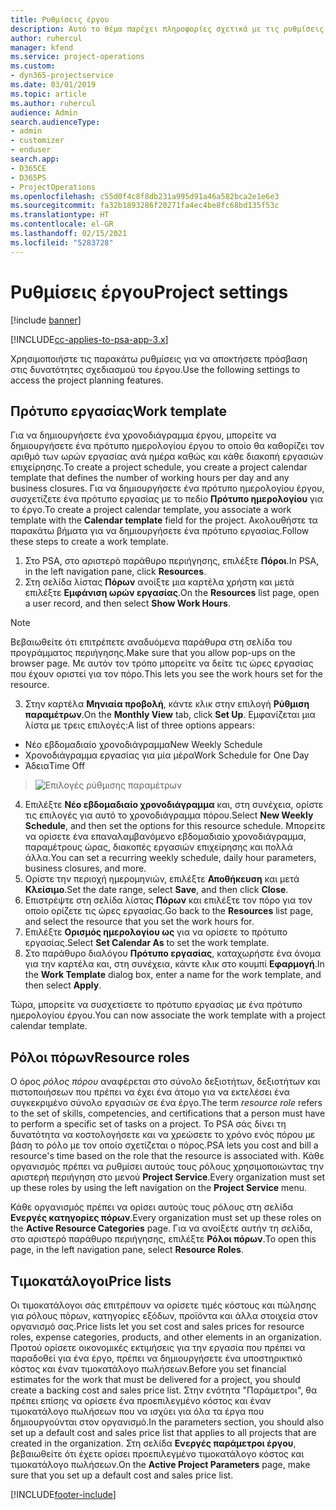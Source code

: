 ```yaml
---
title: Ρυθμίσεις έργου
description: Αυτό το θέμα παρέχει πληροφορίες σχετικά με τις ρυθμίσεις διαχείρισης έργου.
author: ruhercul
manager: kfend
ms.service: project-operations
ms.custom:
- dyn365-projectservice
ms.date: 03/01/2019
ms.topic: article
ms.author: ruhercul
audience: Admin
search.audienceType:
- admin
- customizer
- enduser
search.app:
- D365CE
- D365PS
- ProjectOperations
ms.openlocfilehash: c55d0f4c8f8db231a995d91a46a582bca2e1e6e3
ms.sourcegitcommit: fa32b1893286f20271fa4ec4be8fc68bd135f53c
ms.translationtype: HT
ms.contentlocale: el-GR
ms.lasthandoff: 02/15/2021
ms.locfileid: "5283728"
---
```

# <a name="project-settings"></a><span data-ttu-id="e3e01-103">Ρυθμίσεις έργου</span><span class="sxs-lookup"><span data-stu-id="e3e01-103">Project settings</span></span>

[!include [banner](../includes/psa-now-project-operations.md)]

[!INCLUDE[cc-applies-to-psa-app-3.x](../includes/cc-applies-to-psa-app-3x.md)]

<span data-ttu-id="e3e01-104">Χρησιμοποιήστε τις παρακάτω ρυθμίσεις για να αποκτήσετε πρόσβαση στις δυνατότητες σχεδιασμού του έργου.</span><span class="sxs-lookup"><span data-stu-id="e3e01-104">Use the following settings to access the project planning features.</span></span>

## <a name="work-template"></a><span data-ttu-id="e3e01-105">Πρότυπο εργασίας</span><span class="sxs-lookup"><span data-stu-id="e3e01-105">Work template</span></span>

<span data-ttu-id="e3e01-106">Για να δημιουργήσετε ένα χρονοδιάγραμμα έργου, μπορείτε να δημιουργήσετε ένα πρότυπο ημερολογίου έργου το οποίο θα καθορίζει τον αριθμό των ωρών εργασίας ανά ημέρα καθώς και κάθε διακοπή εργασιών επιχείρησης.</span><span class="sxs-lookup"><span data-stu-id="e3e01-106">To create a project schedule, you create a project calendar template that defines the number of working hours per day and any business closures.</span></span> <span data-ttu-id="e3e01-107">Για να δημιουργήσετε ένα πρότυπο ημερολογίου έργου, συσχετίζετε ένα πρότυπο εργασίας με το πεδίο **Πρότυπο ημερολογίου** για το έργο.</span><span class="sxs-lookup"><span data-stu-id="e3e01-107">To create a project calendar template, you associate a work template with the **Calendar template** field for the project.</span></span> <span data-ttu-id="e3e01-108">Ακολουθήστε τα παρακάτω βήματα για να δημιουργήσετε ένα πρότυπο εργασίας.</span><span class="sxs-lookup"><span data-stu-id="e3e01-108">Follow these steps to create a work template.</span></span>

1. <span data-ttu-id="e3e01-109">Στο PSA, στο αριστερό παράθυρο περιήγησης, επιλέξτε **Πόροι**.</span><span class="sxs-lookup"><span data-stu-id="e3e01-109">In PSA, in the left navigation pane, click **Resources**.</span></span> 
2. <span data-ttu-id="e3e01-110">Στη σελίδα λίστας **Πόρων** ανοίξτε μια καρτέλα χρήστη και μετά επιλέξτε **Εμφάνιση ωρών εργασίας**.</span><span class="sxs-lookup"><span data-stu-id="e3e01-110">On the **Resources** list page, open a user record, and then select **Show Work Hours**.</span></span>

  > [!NOTE]
  > <span data-ttu-id="e3e01-111">Βεβαιωθείτε ότι επιτρέπετε αναδυόμενα παράθυρα στη σελίδα του προγράμματος περιήγησης.</span><span class="sxs-lookup"><span data-stu-id="e3e01-111">Make sure that you allow pop-ups on the browser page.</span></span> <span data-ttu-id="e3e01-112">Με αυτόν τον τρόπο μπορείτε να δείτε τις ώρες εργασίας που έχουν οριστεί για τον πόρο.</span><span class="sxs-lookup"><span data-stu-id="e3e01-112">This lets you see the work hours set for the resource.</span></span>
  
3. <span data-ttu-id="e3e01-113">Στην καρτέλα **Μηνιαία προβολή**, κάντε κλικ στην επιλογή **Ρύθμιση παραμέτρων**.</span><span class="sxs-lookup"><span data-stu-id="e3e01-113">On the **Monthly View** tab, click **Set Up**.</span></span> <span data-ttu-id="e3e01-114">Εμφανίζεται μια λίστα με τρεις επιλογές:</span><span class="sxs-lookup"><span data-stu-id="e3e01-114">A list of three options appears:</span></span> 

  - <span data-ttu-id="e3e01-115">Νέο εβδομαδιαίο χρονοδιάγραμμα</span><span class="sxs-lookup"><span data-stu-id="e3e01-115">New Weekly Schedule</span></span>
  - <span data-ttu-id="e3e01-116">Χρονοδιάγραμμα εργασίας για μία μέρα</span><span class="sxs-lookup"><span data-stu-id="e3e01-116">Work Schedule for One Day</span></span>
  - <span data-ttu-id="e3e01-117">Άδεια</span><span class="sxs-lookup"><span data-stu-id="e3e01-117">Time Off</span></span>

> ![Επιλογές ρύθμισης παραμέτρων](media/project-13.png)

4. <span data-ttu-id="e3e01-119">Επιλέξτε **Νέο εβδομαδιαίο χρονοδιάγραμμα** και, στη συνέχεια, ορίστε τις επιλογές για αυτό το χρονοδιάγραμμα πόρου.</span><span class="sxs-lookup"><span data-stu-id="e3e01-119">Select **New Weekly Schedule**, and then set the options for this resource schedule.</span></span> <span data-ttu-id="e3e01-120">Μπορείτε να ορίσετε ένα επαναλαμβανόμενο εβδομαδιαίο χρονοδιάγραμμα, παραμέτρους ώρας, διακοπές εργασιών επιχείρησης και πολλά άλλα.</span><span class="sxs-lookup"><span data-stu-id="e3e01-120">You can set a recurring weekly schedule, daily hour parameters, business closures, and more.</span></span>
5. <span data-ttu-id="e3e01-121">Ορίστε την περιοχή ημερομηνιών, επιλέξτε **Αποθήκευση** και μετά **Κλείσιμο**.</span><span class="sxs-lookup"><span data-stu-id="e3e01-121">Set the date range, select **Save**, and then click **Close**.</span></span> 
6. <span data-ttu-id="e3e01-122">Επιστρέψτε στη σελίδα λίστας **Πόρων** και επιλέξτε τον πόρο για τον οποίο ορίζετε τις ώρες εργασίας.</span><span class="sxs-lookup"><span data-stu-id="e3e01-122">Go back to the **Resources** list page, and select the resource that you set the work hours for.</span></span> 
7. <span data-ttu-id="e3e01-123">Επιλέξτε **Ορισμός ημερολογίου ως** για να ορίσετε το πρότυπο εργασίας.</span><span class="sxs-lookup"><span data-stu-id="e3e01-123">Select **Set Calendar As** to set the work template.</span></span> 
8. <span data-ttu-id="e3e01-124">Στο παράθυρο διαλόγου **Πρότυπο εργασίας**, καταχωρήστε ένα όνομα για την καρτέλα και, στη συνέχεια, κάντε κλικ στο κουμπί **Εφαρμογή**.</span><span class="sxs-lookup"><span data-stu-id="e3e01-124">In the **Work Template** dialog box, enter a name for the work template, and then select **Apply**.</span></span> 

<span data-ttu-id="e3e01-125">Τώρα, μπορείτε να συσχετίσετε το πρότυπο εργασίας με ένα πρότυπο ημερολογίου έργου.</span><span class="sxs-lookup"><span data-stu-id="e3e01-125">You can now associate the work template with a project calendar template.</span></span>

## <a name="resource-roles"></a><span data-ttu-id="e3e01-126">Ρόλοι πόρων</span><span class="sxs-lookup"><span data-stu-id="e3e01-126">Resource roles</span></span>

<span data-ttu-id="e3e01-127">Ο όρος *ρόλος πόρου* αναφέρεται στο σύνολο δεξιοτήτων, δεξιοτήτων και πιστοποιήσεων που πρέπει να έχει ένα άτομο για να εκτελέσει ένα συγκεκριμένο σύνολο εργασιών σε ένα έργο.</span><span class="sxs-lookup"><span data-stu-id="e3e01-127">The term *resource role* refers to the set of skills, competencies, and certifications that a person must have to perform a specific set of tasks on a project.</span></span> <span data-ttu-id="e3e01-128">Το PSA σάς δίνει τη δυνατότητα να κοστολογήσετε και να χρεώσετε το χρόνο ενός πόρου με βάση το ρόλο με τον οποίο σχετίζεται ο πόρος.</span><span class="sxs-lookup"><span data-stu-id="e3e01-128">PSA lets you cost and bill a resource's time based on the role that the resource is associated with.</span></span> <span data-ttu-id="e3e01-129">Κάθε οργανισμός πρέπει να ρυθμίσει αυτούς τους ρόλους χρησιμοποιώντας την αριστερή περιήγηση στο μενού **Project Service**.</span><span class="sxs-lookup"><span data-stu-id="e3e01-129">Every organization must set up these roles by using the left navigation on the **Project Service** menu.</span></span>

<span data-ttu-id="e3e01-130">Κάθε οργανισμός πρέπει να ορίσει αυτούς τους ρόλους στη σελίδα **Ενεργές κατηγορίες πόρων**.</span><span class="sxs-lookup"><span data-stu-id="e3e01-130">Every organization must set up these roles on the **Active Resource Categories** page.</span></span> <span data-ttu-id="e3e01-131">Για να ανοίξετε αυτήν τη σελίδα, στο αριστερό παράθυρο περιήγησης, επιλέξτε **Ρόλοι πόρων**.</span><span class="sxs-lookup"><span data-stu-id="e3e01-131">To open this page, in the left navigation pane, select **Resource Roles**.</span></span>

## <a name="price-lists"></a><span data-ttu-id="e3e01-132">Τιμοκατάλογοι</span><span class="sxs-lookup"><span data-stu-id="e3e01-132">Price lists</span></span>

<span data-ttu-id="e3e01-133">Οι τιμοκατάλογοι σάς επιτρέπουν να ορίσετε τιμές κόστους και πώλησης για ρόλους πόρων, κατηγορίες εξόδων, προϊόντα και άλλα στοιχεία στον οργανισμό σας.</span><span class="sxs-lookup"><span data-stu-id="e3e01-133">Price lists let you set cost and sales prices for resource roles, expense categories, products, and other elements in an organization.</span></span> <span data-ttu-id="e3e01-134">Προτού ορίσετε οικονομικές εκτιμήσεις για την εργασία που πρέπει να παραδοθεί για ένα έργο, πρέπει να δημιουργήσετε ένα υποστηρικτικό κόστος και έναν τιμοκατάλογο πωλήσεων.</span><span class="sxs-lookup"><span data-stu-id="e3e01-134">Before you set financial estimates for the work that must be delivered for a project, you should create a backing cost and sales price list.</span></span> <span data-ttu-id="e3e01-135">Στην ενότητα "Παράμετροι", θα πρέπει επίσης να ορίσετε ένα προεπιλεγμένο κόστος και έναν τιμοκατάλογο πωλήσεων που να ισχύει για όλα τα έργα που δημιουργούνται στον οργανισμό.</span><span class="sxs-lookup"><span data-stu-id="e3e01-135">In the parameters section, you should also set up a default cost and sales price list that applies to all projects that are created in the organization.</span></span> <span data-ttu-id="e3e01-136">Στη σελίδα **Ενεργές παράμετροι έργου**, βεβαιωθείτε ότι έχετε ορίσει προεπιλεγμένο τιμοκατάλογο κόστος και τιμοκατάλογο πωλήσεων.</span><span class="sxs-lookup"><span data-stu-id="e3e01-136">On the **Active Project Parameters** page, make sure that you set up a default cost and sales price list.</span></span>


[!INCLUDE[footer-include](../includes/footer-banner.md)]